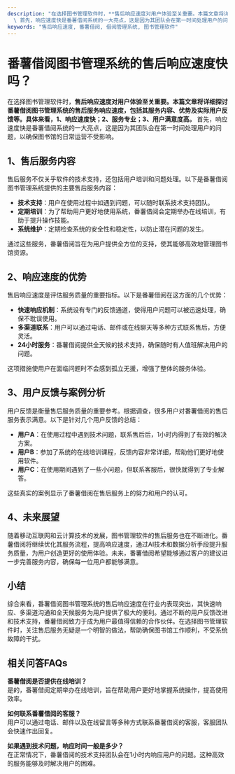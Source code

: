 ```yaml
---
description: "在选择图书管理软件时，**售后响应速度对用户体验至关重要。本篇文章将详细探讨番薯借阅图书管理系统的售后服务响应速度，包括其服务内容、优势及实际用户反馈等。具体来看，1、响应速度快；2、服务专业；3、用户满意度高。**\
  \ 首先，响应速度快是番薯借阅系统的一大亮点，这是因为其团队会在第一时间处理用户的问题，以确保图书馆的日常运营不受影响。"
keywords: "售后响应速度, 番薯借阅, 借阅管理系统, 图书管理软件"
---
```

# 番薯借阅图书管理系统的售后响应速度快吗？

在选择图书管理软件时，**售后响应速度对用户体验至关重要。本篇文章将详细探讨番薯借阅图书管理系统的售后服务响应速度，包括其服务内容、优势及实际用户反馈等。具体来看，1、响应速度快；2、服务专业；3、用户满意度高。** 首先，响应速度快是番薯借阅系统的一大亮点，这是因为其团队会在第一时间处理用户的问题，以确保图书馆的日常运营不受影响。

## 1、售后服务内容

售后服务不仅关乎软件的技术支持，还包括用户培训和问题处理。以下是番薯借阅图书管理系统提供的主要售后服务内容：

- **技术支持**：用户在使用过程中如遇到问题，可以随时联系技术支持团队。
- **定期培训**：为了帮助用户更好地使用系统，番薯借阅会定期举办在线培训，有助于提升操作技能。
- **系统维护**：定期检查系统的安全性和稳定性，以防止潜在问题的发生。

通过这些服务，番薯借阅旨在为用户提供全方位的支持，使其能够高效地管理图书馆资源。

## 2、响应速度的优势

售后响应速度是评估服务质量的重要指标。以下是番薯借阅在这方面的几个优势：

- **快速响应机制**：系统设有专门的反馈通道，使得用户问题可以被迅速处理，确保不耽误使用。
- **多渠道联系**：用户可以通过电话、邮件或在线聊天等多种方式联系售后，方便灵活。
- **24小时服务**：番薯借阅提供全天候的技术支持，确保随时有人值班解决用户的问题。

这项措施使用户在面临问题时不会感到孤立无援，增强了整体的服务体验。

## 3、用户反馈与案例分析

用户反馈是衡量售后服务质量的重要参考。根据调查，很多用户对番薯借阅的售后服务表示满意。以下是针对几个用户反馈的总结：

- **用户A**：在使用过程中遇到技术问题，联系售后后，1小时内得到了有效的解决方案。
- **用户B**：参加了系统的在线培训课程，反馈内容非常详细，帮助他们更好地使用软件。
- **用户C**：在使用期间遇到了一些小问题，但联系客服后，很快就得到了专业解答。

这些真实的案例显示了番薯借阅在售后服务上的努力和用户的认可。

## 4、未来展望

随着移动互联网和云计算技术的发展，图书管理软件的售后服务也在不断进化。番薯借阅将继续优化其服务流程，提高响应速度，通过AI技术和数据分析手段提升服务质量，为用户创造更好的使用体验。未来，番薯借阅希望能够通过客户的建议进一步完善服务内容，确保每一位用户都能够满意。

## 小结

综合来看，番薯借阅图书管理系统的售后响应速度在行业内表现突出，其快速响应、多渠道沟通和全天候服务为用户提供了极大的便利。通过不断的用户反馈改进和技术支持，番薯借阅致力于成为用户最值得信赖的合作伙伴。在选择图书管理软件时，关注售后服务无疑是一个明智的做法，帮助确保图书馆工作顺利，不受系统故障的干扰。

## 相关问答FAQs

**番薯借阅是否提供在线培训？**  
是的，番薯借阅定期举办在线培训，旨在帮助用户更好地掌握系统操作，提高使用效率。

**如何联系番薯借阅的客服？**  
用户可以通过电话、邮件以及在线留言等多种方式联系番薯借阅的客服，客服团队会快速作出回复。

**如果遇到技术问题，响应时间一般是多少？**  
在正常情况下，番薯借阅的技术支持团队会在1小时内响应用户的问题。这种高效的服务能够及时解决用户的困难。
